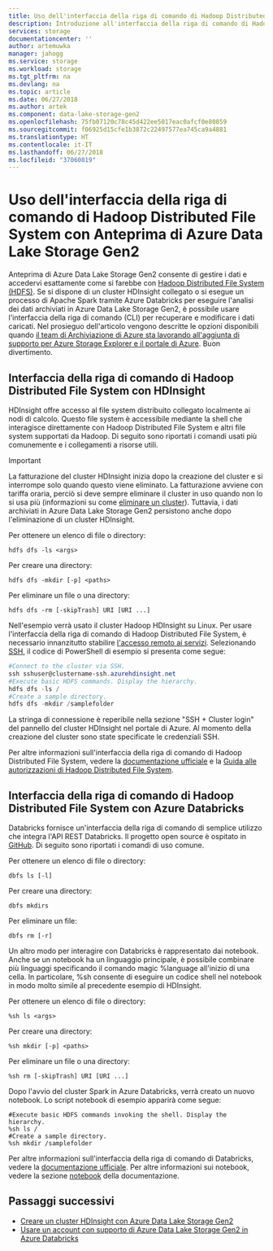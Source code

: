 ```yaml
---
title: Uso dell'interfaccia della riga di comando di Hadoop Distributed File System con Anteprima di Azure Data Lake Storage Gen2
description: Introduzione all'interfaccia della riga di comando di Hadoop Distributed File System per Anteprima di Azure Data Lake Storage Gen2
services: storage
documentationcenter: ''
author: artemuwka
manager: jahogg
ms.service: storage
ms.workload: storage
ms.tgt_pltfrm: na
ms.devlang: na
ms.topic: article
ms.date: 06/27/2018
ms.author: artek
ms.component: data-lake-storage-gen2
ms.openlocfilehash: 75fb07120c78c45d422ee5017eac0afcf0e80859
ms.sourcegitcommit: f06925d15cfe1b3872c22497577ea745ca9a4881
ms.translationtype: HT
ms.contentlocale: it-IT
ms.lasthandoff: 06/27/2018
ms.locfileid: "37060819"
---
```

# <a name="using-the-hdfs-cli-with-data-lake-storage-gen2"></a>Uso dell'interfaccia della riga di comando di Hadoop Distributed File System con Anteprima di Azure Data Lake Storage Gen2

Anteprima di Azure Data Lake Storage Gen2 consente di gestire i dati e accedervi esattamente come si farebbe con [Hadoop Distributed File System (HDFS)](http://hadoop.apache.org/docs/current/hadoop-project-dist/hadoop-hdfs/HdfsDesign.html). Se si dispone di un cluster HDInsight collegato o si esegue un processo di Apache Spark tramite Azure Databricks per eseguire l'analisi dei dati archiviati in Azure Data Lake Storage Gen2, è possibile usare l'interfaccia della riga di comando (CLI) per recuperare e modificare i dati caricati. Nel prosieguo dell'articolo vengono descritte le opzioni disponibili quando [il team di Archiviazione di Azure sta lavorando all'aggiunta di supporto per Azure Storage Explorer e il portale di Azure](https://azure.microsoft.com/roadmap/). Buon divertimento.

## <a name="hdfs-cli-with-hdinsight"></a>Interfaccia della riga di comando di Hadoop Distributed File System con HDInsight

HDInsight offre accesso al file system distribuito collegato localmente ai nodi di calcolo. Questo file system è accessibile mediante la shell che interagisce direttamente con Hadoop Distributed File System e altri file system supportati da Hadoop. Di seguito sono riportati i comandi usati più comunemente e i collegamenti a risorse utili.

>[!IMPORTANT]
>La fatturazione del cluster HDInsight inizia dopo la creazione del cluster e si interrompe solo quando questo viene eliminato. La fatturazione avviene con tariffa oraria, perciò si deve sempre eliminare il cluster in uso quando non lo si usa più (informazioni su come [eliminare un cluster](../../hdinsight/hdinsight-delete-cluster.md)). Tuttavia, i dati archiviati in Azure Data Lake Storage Gen2 persistono anche dopo l'eliminazione di un cluster HDInsight.

Per ottenere un elenco di file o directory:

    hdfs dfs -ls <args>
Per creare una directory:

    hdfs dfs -mkdir [-p] <paths>
Per eliminare un file o una directory:

    hdfs dfs -rm [-skipTrash] URI [URI ...]


Nell'esempio verrà usato il cluster Hadoop HDInsight su Linux. Per usare l'interfaccia della riga di comando di Hadoop Distributed File System, è necessario innanzitutto stabilire [l'accesso remoto ai servizi](https://docs.microsoft.com/en-us/azure/hdinsight/hdinsight-hadoop-linux-information#remote-access-to-services). Selezionando [SSH](https://docs.microsoft.com/en-us/azure/hdinsight/hdinsight-hadoop-linux-use-ssh-unix), il codice di PowerShell di esempio si presenta come segue:
```PowerShell
#Connect to the cluster via SSH.
ssh sshuser@clustername-ssh.azurehdinsight.net
#Execute basic HDFS commands. Display the hierarchy.
hdfs dfs -ls /
#Create a sample directory.
hdfs dfs -mkdir /samplefolder
```

La stringa di connessione è reperibile nella sezione "SSH + Cluster login" del pannello del cluster HDInsight nel portale di Azure. Al momento della creazione del cluster sono state specificate le credenziali SSH.

Per altre informazioni sull'interfaccia della riga di comando di Hadoop Distributed File System, vedere la [documentazione ufficiale](https://hadoop.apache.org/docs/r2.4.1/hadoop-project-dist/hadoop-common/FileSystemShell.html) e la [Guida alle autorizzazioni di Hadoop Distributed File System](https://hadoop.apache.org/docs/current/hadoop-project-dist/hadoop-hdfs/HdfsPermissionsGuide.html).

## <a name="hdfs-cli-with-azure-databricks"></a>Interfaccia della riga di comando di Hadoop Distributed File System con Azure Databricks

Databricks fornisce un'interfaccia della riga di comando di semplice utilizzo che integra l'API REST Databricks. Il progetto open source è ospitato in [GitHub](https://github.com/databricks/databricks-cli). Di seguito sono riportati i comandi di uso comune.

Per ottenere un elenco di file o directory:

    dbfs ls [-l]
Per creare una directory:

    dbfs mkdirs
Per eliminare un file:

    dbfs rm [-r]

Un altro modo per interagire con Databricks è rappresentato dai notebook. Anche se un notebook ha un linguaggio principale, è possibile combinare più linguaggi specificando il comando magic %language all'inizio di una cella. In particolare, %sh consente di eseguire un codice shell nel notebook in modo molto simile al precedente esempio di HDInsight.

Per ottenere un elenco di file o directory:

    %sh ls <args>
Per creare una directory:

    %sh mkdir [-p] <paths>
Per eliminare un file o una directory:

    %sh rm [-skipTrash] URI [URI ...]

Dopo l'avvio del cluster Spark in Azure Databricks, verrà creato un nuovo notebook. Lo script notebook di esempio apparirà come segue:

    #Execute basic HDFS commands invoking the shell. Display the hierarchy.
    %sh ls /
    #Create a sample directory.
    %sh mkdir /samplefolder

Per altre informazioni sull'interfaccia della riga di comando di Databricks, vedere la [documentazione ufficiale](https://docs.azuredatabricks.net/user-guide/dev-tools/databricks-cli.html). Per altre informazioni sui notebook, vedere la sezione [notebook](https://docs.azuredatabricks.net/user-guide/notebooks/index.html) della documentazione.

## <a name="next-steps"></a>Passaggi successivi

- [Creare un cluster HDInsight con Azure Data Lake Storage Gen2](./quickstart-create-connect-hdi-cluster.md)
- [Usare un account con supporto di Azure Data Lake Storage Gen2 in Azure Databricks](./quickstart-create-databricks-account.md) 